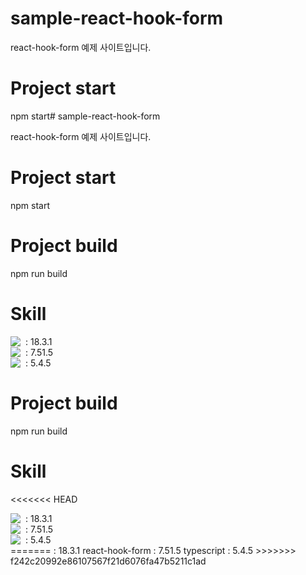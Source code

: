# sample-react-hook-form

react-hook-form 예제 사이트입니다.

# Project start

npm start# sample-react-hook-form

react-hook-form 예제 사이트입니다.

# Project start

npm start

# Project build

npm run build

# Skill

<div style="display: flex; align-items: center;">
  <img src="https://img.shields.io/badge/react-61DAFB?style=for-the-badge&logo=react&logoColor=white" />
  <span style="margin-left: 8px;"> : 18.3.1</span>
</div>
<div style="display: flex; align-items: center;">
  <img src="https://img.shields.io/badge/reacthookform-EC5990?style=for-the-badge&logo=reacthookform&logoColor=white" />
  <span style="margin-left: 8px;"> : 7.51.5</span>
</div>
<div style="display: flex; align-items: center;">
  <img src="https://img.shields.io/badge/typescript-3178C6?style=for-the-badge&logo=typescript&logoColor=white" />
  <span style="margin-left: 8px;"> : 5.4.5</span>
</div>

# Project build

npm run build

# Skill

<<<<<<< HEAD

<div style="display: flex; align-items: center;">
  <img src="https://img.shields.io/badge/react-61DAFB?style=for-the-badge&logo=react&logoColor=white" />
  <span style="margin-left: 8px;"> : 18.3.1</span>
</div>
<div style="display: flex; align-items: center;">
  <img src="https://img.shields.io/badge/reacthookform-EC5990?style=for-the-badge&logo=reacthookform&logoColor=white" />
  <span style="margin-left: 8px;"> : 7.51.5</span>
</div>
<div style="display: flex; align-items: center;">
  <img src="https://img.shields.io/badge/typescript-3178C6?style=for-the-badge&logo=typescript&logoColor=white" />
  <span style="margin-left: 8px;"> : 5.4.5</span>
</div>
=======
<img src="https://img.shields.io/badge/React-61DAFB?style=for-the-badge&logo=React&logoColor=white"/>: 18.3.1
react-hook-form : 7.51.5
typescript : 5.4.5
>>>>>>> f242c20992e86107567f21d6076fa47b5211c1ad
